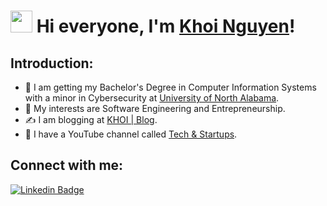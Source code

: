 # <img src="https://raw.githubusercontent.com/TheDudeThatCode/TheDudeThatCode/master/Assets/Hi.gif" width=35 height=35> Hi everyone, I'm [Khoi Nguyen](https://www.khoiuna.info/)!

## Introduction:
- 💼 I am getting my Bachelor's Degree in Computer Information Systems with a minor in Cybersecurity at [University of North Alabama](https://una.edu/).
- 🤔 My interests are Software Engineering and Entrepreneurship.
- ✍️ I am blogging at [KHOI | Blog](https://blog.khoiuna.info/).
- 🎥 I have a YouTube channel called [Tech & Startups](https://www.youtube.com/channel/UCo3A3_8jiHnepCQnb9aBtjQ?sub_confirmation=true).

## Connect with me:
[![Linkedin Badge](https://img.shields.io/badge/-khoiuna-blue?style=flat-circle&logo=Linkedin&logoColor=white&link=https://www.linkedin.com/in/khoiuna/)](https://www.linkedin.com/in/khoiuna/)
